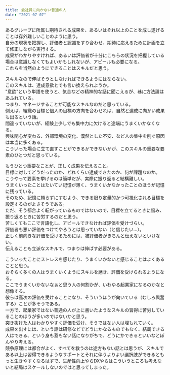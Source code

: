 ```yaml
---
title: 会社員に向かない普通の人
date: "2021-07-07"
---
```


あるグループに所属し期待される成果を、あるいはそれ以上のことを成し遂げることは存外難しいことのように思う。</br>
自分の現状を把握し、評価者と認識をすり合わせ、期待に応えるために計画を立て修正しながら実行する。</br>
成果がわかりやすければ、あるいは評価者が十分にこちらの状況を把握している場合は意識しなくてもよいかもしれないが、アピールも必要になる。</br>
これらを当然のようにできることはスキルだと思う。</br>

スキルなので伸ばそうとしなければできるようにはならない。</br>
このスキルは、達成意欲とでも言い換えられようか。</br>
"意欲"という単語を使うと、気合などの精神的な話に聞こえるが、巷に方法論はあふれている。</br>
つまり、マネージすることが可能なスキルなのだと思っている。</br>
例えば、組織の目標と個人の目標の方向を合わせれば、自然と達成に向かい成果も出るという話。</br>
間違っていないが、経験上少しでも集中力に欠けると途端にうまくいかなくなる。</br>
興味関心が変わる、外部環境の変化、漠然とした不安、など人の集中を削ぐ原因は本当に多くある。</br>
こういった場合に立て直すことができるかできないかが、このスキルの重要な要素のひとつだと思っている。</br>

もうひとつ重要なことが、正しく成果を伝えること。</br>
目標に対してどうだったのか、どれくらい達成できたのか、何が課題なのか。</br>
こうやって要素を挙げるのは簡単だが、実際に振り返ると結構難しい。</br>
うまくいったことはたいてい記憶が薄く、うまくいかなかったことのほうが記憶に残っている。</br>
そのため、記憶に頼らずにすむよう、できる限り定量的かつ可視化される目標を設定するのがよさそうである。</br>
ただ、そう都合よく転がっているものではないので、目標を立てるときに悩み、振り返るときに苦労するのだと思う。</br>
苦しくてもここで言語化し、アピールできなければ評価を受けづらい。</br>
評価者も悪い評価をつけてやろうとは思っていない（と信じたい…）。</br>
正しく前向きな評価を受けるためには、被評価者がきちんと伝えないといけない。</br>
伝えることも立派なスキルで、つまりは伸ばす必要がある。</br>

こういったことにストレスを感じたり、うまくいかないと感じることはよくあることと思う。</br>
おそらく多くの人はうまくいくようにスキルを磨き、評価を受けられるようになる。</br>
ここでうまくいかないなぁと思う人の何割かが、いわゆる起業家になるのかなと想像する。</br>
彼らは高次の評価を受けることになり、そういうほうが向いている（むしろ興奮する）ことが多そうである。</br>
一方で、起業家ではない普通の人が上に書いたようなスキルの習得に苦労していることのほうが多いのではないかと思う。</br>
突き抜けた人はわかりやすく評価を受け、そうではない人は埋もれていく。</br>
成果を出すには、という話は研修などでどうにかなるものでもなく、結局できる人はできる、という身も蓋もない話になりがちで、どうにかできるといいなとぼんやり考える。</br>
競争原理には都合がよく、すべてを救うのは途方もない話とは思うが、スキルである以上は習得できるようなサポートとそれに伴うよりよい選択肢ができるともっと生きやすくなるはずで、生産性向上やらDXやらはこういうところも考えないと結局はスケールしないのではと思ってしまった。

